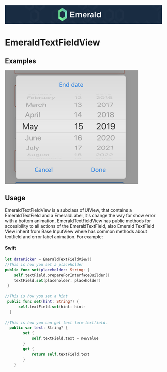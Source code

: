 <p align="center"><img src="/Resources/Images/Header.png" /></p>



# EmeraldTextFieldView
## Examples
<img src="/Resources/Images/EmeraldDatePickerAlert.png" />

## Usage

EmeraldTextFieldView is a subclass of UIView, that contains a EmeraldTextField and a EmeraldLabel, it´s change the way for show error with a bottom animation, EmeraldTextFieldView has public methods for accesibility to all actions of the EmeraldTextField, also Emerald TextField View inherit from Base InputView where has common methods about textfield and error label animation. For example:

#### Swift
```swift
let datePicker = EmeraldTextFieldView()
//This is how you set a placeholder
public func set(placeholder: String) {
    self.textField.prepareForInterfaceBuilder()
    textField.set(placeholder: placeholder)
 }

//This is how you set a hint
 public func set(hint: String?) {
      self.textField.set(hint: hint)
  }

//This is how you can get text form textfield.
  public var text: String? {
        set {
            self.textField.text = newValue
        }
        get {
            return self.textField.text
        }
    }
```